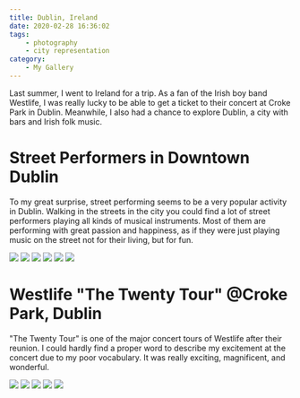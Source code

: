 ```yaml
---
title: Dublin, Ireland
date: 2020-02-28 16:36:02
tags: 
    - photography 
    - city representation
category: 
    - My Gallery
---
```


Last summer, I went to Ireland for a trip. As a fan of the Irish boy band Westlife, I was really lucky to be able to get a ticket to their concert at Croke Park in Dublin. Meanwhile, I also had a chance to explore Dublin, a city with bars and Irish folk music.

<!-- more -->

# Street Performers in Downtown Dublin

To my great surprise, street performing seems to be a very popular activity in Dublin. Walking in the streets in the city you could find a lot of street performers playing all kinds of musical instruments. Most of them are performing with great passion and happiness, as if they were just playing music on the street not for their living, but for fun.

![](/images/190823_RZH3285.jpg)
![](/images/190823_RZH3301.jpg)
![](/images/190823_RZH3309.jpg)
![](/images/190823_RZH3457.jpg)
![](/images/190823_RZH3460.jpg)
![](/images/190823_RZH3530.jpg)

# Westlife "The Twenty Tour" @Croke Park, Dublin

"The Twenty Tour" is one of the major concert tours of Westlife after their reunion. I could hardly find a proper word to describe my excitement at the concert due to my poor vocabulary. It was really exciting, magnificent, and wonderful.

![](/images/RZH4148.jpg)
![](/images/RZH403524.jpg)
![](/images/RZH410822.jpg)
![](/images/RZH415721.jpg)
![](/images/RZH418626.jpg)
